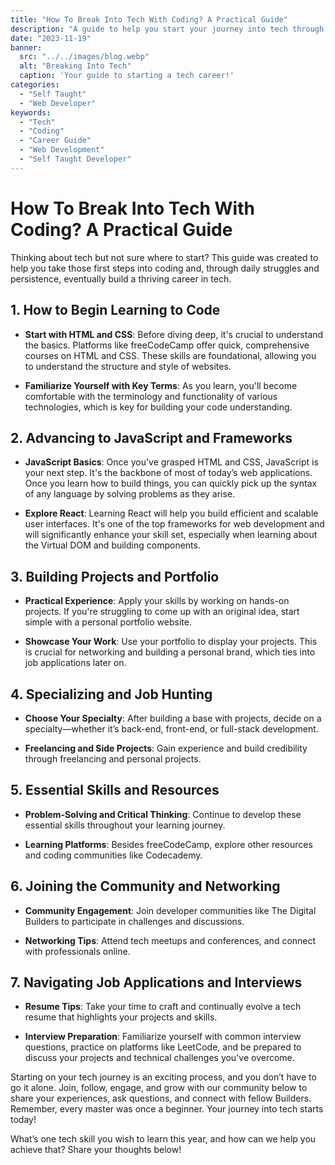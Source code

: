 ```yaml
---
title: "How To Break Into Tech With Coding? A Practical Guide"
description: "A guide to help you start your journey into tech through coding, overcoming challenges, and building a thriving career."
date: "2023-11-19"
banner:
  src: "../../images/blog.webp"
  alt: "Breaking Into Tech"
  caption: 'Your guide to starting a tech career!'
categories:
  - "Self Taught"
  - "Web Developer"
keywords:
  - "Tech"
  - "Coding"
  - "Career Guide"
  - "Web Development"
  - "Self Taught Developer"
---
```


# How To Break Into Tech With Coding? A Practical Guide

Thinking about tech but not sure where to start? This guide was created to help you take those first steps into coding and, through daily struggles and persistence, eventually build a thriving career in tech.

## 1. How to Begin Learning to Code

- **Start with HTML and CSS**: Before diving deep, it's crucial to understand the basics. Platforms like freeCodeCamp offer quick, comprehensive courses on HTML and CSS. These skills are foundational, allowing you to understand the structure and style of websites.

- **Familiarize Yourself with Key Terms**: As you learn, you'll become comfortable with the terminology and functionality of various technologies, which is key for building your code understanding.

## 2. Advancing to JavaScript and Frameworks

- **JavaScript Basics**: Once you've grasped HTML and CSS, JavaScript is your next step. It's the backbone of most of today’s web applications. Once you learn how to build things, you can quickly pick up the syntax of any language by solving problems as they arise.

- **Explore React**: Learning React will help you build efficient and scalable user interfaces. It's one of the top frameworks for web development and will significantly enhance your skill set, especially when learning about the Virtual DOM and building components.

## 3. Building Projects and Portfolio

- **Practical Experience**: Apply your skills by working on hands-on projects. If you're struggling to come up with an original idea, start simple with a personal portfolio website.

- **Showcase Your Work**: Use your portfolio to display your projects. This is crucial for networking and building a personal brand, which ties into job applications later on.

## 4. Specializing and Job Hunting

- **Choose Your Specialty**: After building a base with projects, decide on a specialty—whether it’s back-end, front-end, or full-stack development.

- **Freelancing and Side Projects**: Gain experience and build credibility through freelancing and personal projects.

## 5. Essential Skills and Resources

- **Problem-Solving and Critical Thinking**: Continue to develop these essential skills throughout your learning journey.

- **Learning Platforms**: Besides freeCodeCamp, explore other resources and coding communities like Codecademy.

## 6. Joining the Community and Networking

- **Community Engagement**: Join developer communities like The Digital Builders to participate in challenges and discussions.

- **Networking Tips**: Attend tech meetups and conferences, and connect with professionals online.

## 7. Navigating Job Applications and Interviews

- **Resume Tips**: Take your time to craft and continually evolve a tech resume that highlights your projects and skills.

- **Interview Preparation**: Familiarize yourself with common interview questions, practice on platforms like LeetCode, and be prepared to discuss your projects and technical challenges you've overcome.

Starting on your tech journey is an exciting process, and you don’t have to go it alone. Join, follow, engage, and grow with our community below to share your experiences, ask questions, and connect with fellow Builders. Remember, every master was once a beginner. Your journey into tech starts today!

What’s one tech skill you wish to learn this year, and how can we help you achieve that? Share your thoughts below!
